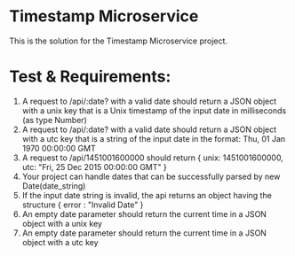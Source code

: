 # Timestamp Microservice

This is the solution for the Timestamp Microservice project.

# Test & Requirements:

1. A request to /api/:date? with a valid date should return a JSON object with a unix key that is a Unix timestamp of the input date in milliseconds (as type Number)
2. A request to /api/:date? with a valid date should return a JSON object with a utc key that is a string of the input date in the format: Thu, 01 Jan 1970 00:00:00 GMT
3. A request to /api/1451001600000 should return { unix: 1451001600000, utc: "Fri, 25 Dec 2015 00:00:00 GMT" }
4. Your project can handle dates that can be successfully parsed by new Date(date_string)
5. If the input date string is invalid, the api returns an object having the structure { error : "Invalid Date" }
6. An empty date parameter should return the current time in a JSON object with a unix key
7. An empty date parameter should return the current time in a JSON object with a utc key

